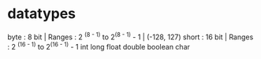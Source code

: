 # datatypes
byte : 8 bit | Ranges : 2 <sup>(8 - 1)</sup> to 2<sup>(8 - 1)</sup> - 1 | (-128, 127) 
short : 16 bit | Ranges : 2 <sup>(16 - 1)</sup> to 2<sup>(16 - 1)</sup> - 1 
int
long
float
double
boolean
char
